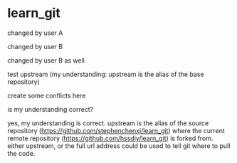 # learn_git

changed by user A

changed by user B

changed by user B as well

test upstream (my understanding: upstream is the alias of the base repository)


create some conflicts here

is my understanding correct? 

yes, my understanding is correct. upstream is the alias of the source repository (https://github.com/stephenchenxj/learn_git) where the current remote repository (https://github.com/hssdiy/learn_git) is forked from.
either upstream, or the full url address could be used to tell git where to pull the code.